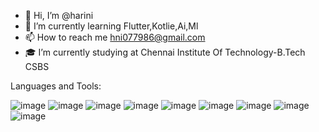- 👋 Hi, I’m @harini
- 🌱 I’m currently learning Flutter,Kotlie,Ai,Ml
- 📫 How to reach me hni077986@gmail.com
- 🎓 I’m currently studying at Chennai Institute Of Technology-B.Tech CSBS


Languages and Tools:

![image](https://github.com/user-attachments/assets/4389f64c-dc48-4adb-b79f-58e85088d77b) ![image](https://github.com/user-attachments/assets/5227cd3f-621f-46b9-b121-44504da3b768)  ![image](https://github.com/user-attachments/assets/bb89fdc6-522b-41f8-92ae-ac6fa09c8596)  ![image](https://github.com/user-attachments/assets/8dab1549-7504-4888-a4fe-88d24dbee711)  ![image](https://github.com/user-attachments/assets/67d8c844-10cb-46f1-bd46-75227076e2a9)  ![image](https://github.com/user-attachments/assets/bc743232-82f9-441f-9ce9-ad2b15fee5bc)  ![image](https://github.com/user-attachments/assets/4c5c71b6-a421-4034-8d4e-beec2dad06b2)  ![image](https://github.com/user-attachments/assets/11210c49-74c1-45fd-b4ff-d37a7849c234)  ![image](https://github.com/user-attachments/assets/034b8c81-69c1-4beb-8016-5e418b3f63fe)


<!---
harinicit/harinicit is a ✨ special ✨ repository because its `README.md` (this file) appears on your GitHub profile.
You can click the Preview link to take a look at your changes.
--->
